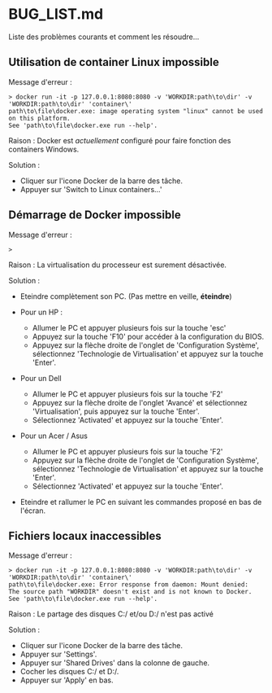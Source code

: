# BUG_LIST.md
Liste des problèmes courants et comment les résoudre...

## Utilisation de container Linux impossible
Message d'erreur :
```console
> docker run -it -p 127.0.0.1:8080:8080 -v 'WORKDIR:path\to\dir' -v 'WORKDIR:path\to\dir' 'container\'
path\to\file\docker.exe: image operating system "linux" cannot be used on this platform.
See 'path\to\file\docker.exe run --help'.
```
Raison : Docker est *actuellement* configuré pour faire fonction des containers Windows.

Solution :
- Cliquer sur l'icone Docker de la barre des tâche.
- Appuyer sur 'Switch to Linux containers...'

## Démarrage de Docker impossible
Message d'erreur :
```console
>
```
Raison : La virtualisation du processeur est surement désactivée.

Solution :
- Eteindre complètement son PC. (Pas mettre en veille, **éteindre**)

- Pour un HP : 
  - Allumer le PC et appuyer plusieurs fois sur la touche 'esc'
  - Appuyez sur la touche 'F10' pour accéder à la configuration du BIOS. 
  - Appuyez sur la flèche droite de l'onglet de 'Configuration Système', sélectionnez 'Technologie de Virtualisation' et appuyez sur la touche 'Enter'. 
  
- Pour un Dell
  - Allumer le PC et appuyer plusieurs fois sur la touche 'F2'
  - Appuyez sur la flèche droite de l'onglet 'Avancé' et sélectionnez 'Virtualisation', puis appuyez sur la touche 'Enter'.
  - Sélectionnez 'Activated' et appuyez sur la touche 'Enter'.

- Pour un Acer / Asus
  - Allumer le PC et appuyer plusieurs fois sur la touche 'F2'
  - Appuyez sur la flèche droite de l'onglet de 'Configuration Système', sélectionnez 'Technologie de Virtualisation' et appuyez sur la touche 'Enter'.
  - Sélectionnez 'Activated' et appuyez sur la touche 'Enter'.
  
- Eteindre et rallumer le PC en suivant les commandes proposé en bas de l'écran.


## Fichiers locaux inaccessibles
Message d'erreur :
```console
> docker run -it -p 127.0.0.1:8080:8080 -v 'WORKDIR:path\to\dir' -v 'WORKDIR:path\to\dir' 'container\'
path\to\file\docker.exe: Error response from daemon: Mount denied:
The source path "WORKDIR" doesn't exist and is not known to Docker.
See 'path\to\file\docker.exe run --help'.
```
Raison : Le partage des disques C:/ et/ou D:/ n'est pas activé

Solution :
- Cliquer sur l'icone Docker de la barre des tâche.
- Appuyer sur 'Settings'.
- Appuyer sur 'Shared Drives' dans la colonne de gauche.
- Cocher les disques C:/ et D:/.
- Appuyer sur 'Apply' en bas.
